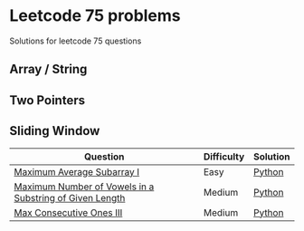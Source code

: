 # Leetcode 75 problems
Solutions for leetcode 75 questions

## Array / String

## Two Pointers

## Sliding Window
| Question | Difficulty | Solution |
| -------- | ---------- | -------- |
| [ Maximum Average Subarray I](https://leetcode.com/problems/maximum-average-subarray-I/description/) | Easy | [Python](./python/643-maximum-average-subarray-I.py) |
| [Maximum Number of Vowels in a Substring of Given Length](https://leetcode.com/problems/maximum-number-of-vowels-in-a-substring-of-given-length/description/) | Medium | [Python](./python/1456-maximum-number-of-vowels-in-a-substring-of-given-length.py) |
| [Max Consecutive Ones III](https://leetcode.com/problems/max-consecutive-ones-iii/description/) | Medium | [Python](./python/1004-max-consecutive-ones-III.py) |
